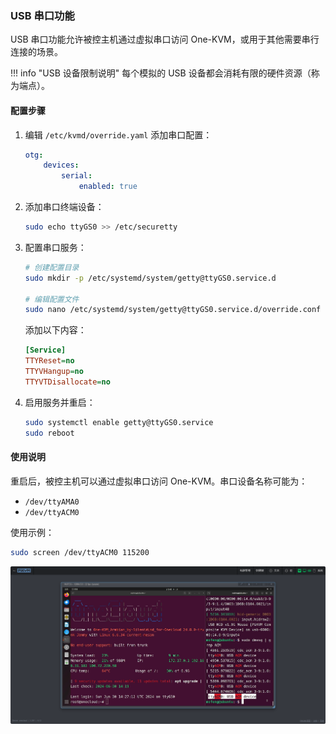 ### USB 串口功能

USB 串口功能允许被控主机通过虚拟串口访问 One-KVM，或用于其他需要串行连接的场景。

!!! info "USB 设备限制说明"
    每个模拟的 USB 设备都会消耗有限的硬件资源（称为端点）。

#### 配置步骤

1. 编辑 `/etc/kvmd/override.yaml` 添加串口配置：
    ```yaml
    otg:
        devices:
            serial:
                enabled: true
    ```

2. 添加串口终端设备：
    ```bash
    sudo echo ttyGS0 >> /etc/securetty
    ```

3. 配置串口服务：
    ```bash
    # 创建配置目录
    sudo mkdir -p /etc/systemd/system/getty@ttyGS0.service.d

    # 编辑配置文件
    sudo nano /etc/systemd/system/getty@ttyGS0.service.d/override.conf
    ```

    添加以下内容：
    ```ini
    [Service]
    TTYReset=no
    TTYVHangup=no
    TTYVTDisallocate=no
    ```

4. 启用服务并重启：
    ```bash
    sudo systemctl enable getty@ttyGS0.service
    sudo reboot
    ```

#### 使用说明

重启后，被控主机可以通过虚拟串口访问 One-KVM。串口设备名称可能为：

- `/dev/ttyAMA0`
- `/dev/ttyACM0`

使用示例：
```bash
sudo screen /dev/ttyACM0 115200
```

![串口连接示例](../img/PixPin_2024-06-30_22-29-20.png)

